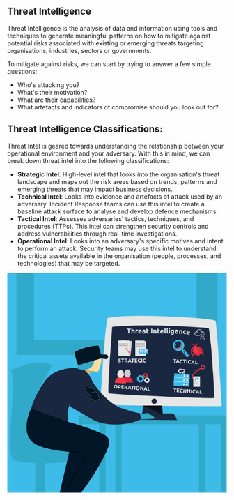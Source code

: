 ## Threat Intelligence

Threat Intelligence is the analysis of data and information using tools and techniques to generate meaningful patterns on how to mitigate against potential risks associated with existing or emerging threats targeting organisations, industries, sectors or governments.

To mitigate against risks, we can start by trying to answer a few simple questions:

- Who's attacking you?
- What's their motivation?
- What are their capabilities?
- What artefacts and indicators of compromise should you look out for?

## Threat Intelligence Classifications:
Threat Intel is geared towards understanding the relationship between your operational environment and your adversary. With this in mind, we can break down threat intel into the following classifications: 

* **Strategic Intel**: High-level intel that looks into the organisation's threat landscape and maps out the risk areas based on trends, patterns and emerging threats that may impact business decisions.
* **Technical Intel**: Looks into evidence and artefacts of attack used by an adversary. Incident Response teams can use this intel to create a baseline attack surface to analyse and develop defence mechanisms.
* **Tactical Intel**: Assesses adversaries' tactics, techniques, and procedures (TTPs). This intel can strengthen security controls and address vulnerabilities through real-time investigations.
* **Operational Intel**: Looks into an adversary's specific motives and intent to perform an attack. Security teams may use this intel to understand the critical assets available in the organisation (people, processes, and technologies) that may be targeted.

<p align="center">
  <img src="https://github.com/AM1RKA/SOC-Analyst/blob/main/Cyber%20Threat%20Intellegence/Threat%20Intelligence%20Tools/TI%20model.png">
</p>
